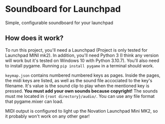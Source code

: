 # Soundboard for Launchpad
Simple, configurable soundboard for your launchpad

## How does it work?
To run this project, you'll need a Launchpad (Project is only tested for Launchpad MINI mk2). In addition, you'll need Python 3 (I think any version will work but it's tested on Windows 10 with Python 3.10.7). You'll also need to install pygame. Running `pip install pygame` in a terminal should work.

`keymap.json` contains numbered numbered keys as pages. Inside the pages, the midi keys are listed, as well as the sound file accociated to the key's filename. It's value is the sound clip to play when the mentioned key is pressed. **You must add your own sounds because copyright!** The sounds must me located in `{root directory}/audio/`. You can use any file format that pygame.mixer can load.

MIDI output is configured to light up the Novation Launchpad Mini MK2, so it probably won't work on any other gear!
